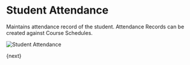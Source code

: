 <!-- add-breadcrumbs -->
# Student Attendance

Maintains attendance record of the student. Attendance Records can be created against Course Schedules.

<img class="screenshot" alt="Student Attendance" src="{{url_prefix}}/assets/img/schools/schedule/student-attendance.png">

{next}